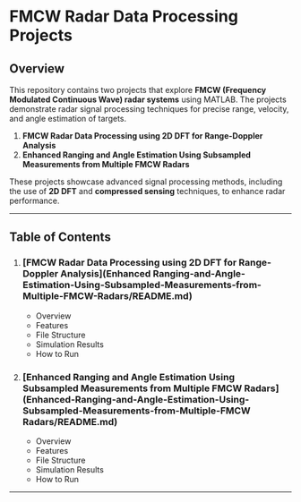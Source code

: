 # FMCW Radar Data Processing Projects

## Overview

This repository contains two projects that explore **FMCW (Frequency Modulated Continuous Wave) radar systems** using MATLAB. The projects demonstrate radar signal processing techniques for precise range, velocity, and angle estimation of targets.

1. **FMCW Radar Data Processing using 2D DFT for Range-Doppler Analysis**  
2. **Enhanced Ranging and Angle Estimation Using Subsampled Measurements from Multiple FMCW Radars**

These projects showcase advanced signal processing methods, including the use of **2D DFT** and **compressed sensing** techniques, to enhance radar performance.

---

## Table of Contents

1. ### [FMCW Radar Data Processing using 2D DFT for Range-Doppler Analysis](Enhanced Ranging-and-Angle-Estimation-Using-Subsampled-Measurements-from-Multiple-FMCW-Radars/README.md)
    - Overview
    - Features
    - File Structure
    - Simulation Results
    - How to Run
2. ### [Enhanced Ranging and Angle Estimation Using Subsampled Measurements from Multiple FMCW Radars](Enhanced-Ranging-and-Angle-Estimation-Using-Subsampled-Measurements-from-Multiple-FMCW Radars/README.md)
    - Overview
    - Features
    - File Structure
    - Simulation Results
    - How to Run

---
